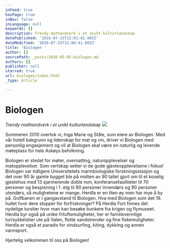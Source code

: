 ```yaml
---
inFeed: true
hasPage: true
inNav: false
inLanguage: null
keywords: []
description: Trendy mathandverk i et unikt kulturlandskap
datePublished: '2016-07-15T12:01:42.985Z'
dateModified: '2016-07-15T12:00:41.665Z'
title: 'Biologen '
author: []
sourcePath: _posts/2016-05-05-biologen.md
authors: []
publisher: null
starred: true
url: biologen/index.html
_type: Article

---
```

# Biologen 

_Trendy mathandverk i et unikt kulturlandskap_
![](https://the-grid-user-content.s3-us-west-2.amazonaws.com/b30f0d29-5d79-4393-9b53-d28d49e77bd9.gif)

Sommeren 2010 overtok vi, Inga Marie og Ståle, som eiere av Biologen. Med vår hotell bakgrunn og lidenskap for mat og vin, driver vi Biologen med personlig engasjement og vil at Biologen skal være en naturlig og levende møteplass for hele Askøys befolkning. 

Biologen er stedet for møter, overnatting, naturopplevelser og matopplevelser. Som vertskap setter vi de gode gjesteopplevelsene i fokus! Biologen var tidligere Universitetets marinbiologiske forskningsstasjon og det over 90 år gamle bygget ble på midten av 90 tallet gjort om til et koselig gjestehus med 13 sjarmerende doble rom, konferansefasiliteter til 70 personer og bespisning i 1\. etg til 90 personer innendørs og 90 personer utendørs, så mulighetene er mange. Herdla er en liten øy men har mye å by på. Golfbanen er i gangavstand til Biologen. Hva med Biologen som det 19\. hullet hvor dere stopper for forfriskninger? På Herdla Fort finnes det nydelige turstier hvor man kan besøke bunkere fra krigen og flymuseet. Herdla byr også på unike friluftsmuligheter, her er familievennlige tur/sykkelstier ute på Valen, flotte sandstrender og fine fiskemuligheter. Herdla er også et paradis for vindsurfing, kiting, dykking og annen vannsport. 

Hjertelig velkommen til oss på Biologen!